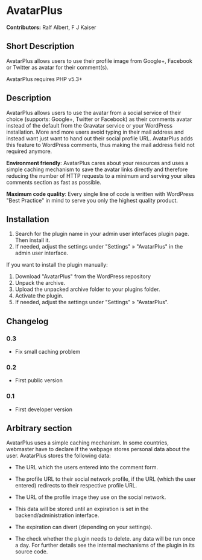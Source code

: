 # AvatarPlus #

**Contributors:** Ralf Albert, F J Kaiser

## Short Description ##
AvatarPlus allows users to use their profile image from Google+, Facebook or Twitter as avatar for their comment(s).

AvatarPlus requires PHP v5.3+

## Description ##
AvatarPlus allows users to use the avatar from a social service of their choice (supports: Google+, Twitter or Facebook) as their comments avatar instead of the default from the Gravatar service or your WordPress installation. More and more users avoid typing in their mail address and instead want just want to hand out their social profile URL. AvatarPlus adds this feature to WordPress comments, thus making the mail address field not required anymore.

**Environment friendly**: AvatarPlus cares about your resources and uses a simple caching mechanism to save the avatar links directly and therefore reducing the number of HTTP requests to a minimum and serving your sites comments section as fast as possible.

**Maximum code quality**: Every single line of code is written with WordPress "Best Practice" in mind to serve you only the highest quality product.


## Installation ##
1. Search for the plugin name in your admin user interfaces plugin page. Then install it.
2. If needed, adjust the settings under "Settings" » "AvatarPlus" in the admin user interface.

If you want to install the plugin manually:

1. Download "AvatarPlus" from the WordPress repository
2. Unpack the archive.
3. Upload the unpacked archive folder to your plugins folder.
4. Activate the plugin.
5. If needed, adjust the settings under "Settings" » "AvatarPlus".

## Changelog ##

### 0.3 ###
* Fix small caching problem

### 0.2 ###
* First public version

### 0.1 ###
* First developer version

## Arbitrary section ##
AvatarPlus uses a simple caching mechanism. In some countries, webmaster have to declare if the webpage stores personal data about the user. AvatarPlus stores the following data:

 - The URL which the users entered into the comment form.
 - The profile URL to their social network profile, if the URL (which the user entered) redirects to their respective profile URL.
 - The URL of the profile image they use on the social network.

 - This data will be stored until an expiration is set in the backend/administration interface.
 - The expiration can divert (depending on your settings).
 - The check whether the plugin needs to delete. any data will be run once a day. For further details see the internal mechanisms of the plugin in its source code.
